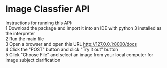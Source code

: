 # Image Classfier API
Instructions for running this API:<br />
1 Download the package and import it into an IDE with python 3 installed as the interpreter<br />
2 Run the main file<br />
3 Open a browser and open this URL http://127.0.0.1:8000/docs <br />
4 Click the "POST" button and click "Try it out" button <br />
5 Click "Choose File" and select an image from your local computer for image subject clarification
